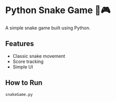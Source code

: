 # Python Snake Game 🐍🎮
A simple snake game built using Python.

## Features
- Classic snake movement
- Score tracking
- Simple UI

## How to Run
```bash
snakeGame.py
